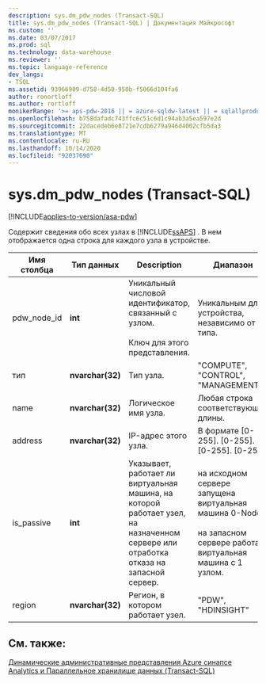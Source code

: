 ```yaml
---
description: sys.dm_pdw_nodes (Transact-SQL)
title: sys.dm_pdw_nodes (Transact-SQL) | Документация Майкрософт
ms.custom: ''
ms.date: 03/07/2017
ms.prod: sql
ms.technology: data-warehouse
ms.reviewer: ''
ms.topic: language-reference
dev_langs:
- TSQL
ms.assetid: 93966909-d758-4d50-950b-f5066d104fa6
author: ronortloff
ms.author: rortloff
monikerRange: '>= aps-pdw-2016 || = azure-sqldw-latest || = sqlallproducts-allversions'
ms.openlocfilehash: b758dafadc743ffc6c51c6d1c94ab3a5ea597e2d
ms.sourcegitcommit: 22dacedeb6e8721e7cdb6279a946d4002cfb5da3
ms.translationtype: MT
ms.contentlocale: ru-RU
ms.lasthandoff: 10/14/2020
ms.locfileid: "92037690"
---
```

# <a name="sysdm_pdw_nodes-transact-sql"></a>sys.dm_pdw_nodes (Transact-SQL)
[!INCLUDE[applies-to-version/asa-pdw](../../includes/applies-to-version/asa-pdw.md)]

  Содержит сведения обо всех узлах в [!INCLUDE[ssAPS](../../includes/ssaps-md.md)] . В нем отображается одна строка для каждого узла в устройстве.  
  
|Имя столбца|Тип данных|Description|Диапазон|  
|-----------------|---------------|-----------------|-----------|  
|pdw_node_id|**int**|Уникальный числовой идентификатор, связанный с узлом.<br /><br /> Ключ для этого представления.|Уникальным для устройства, независимо от типа.|  
|тип|**nvarchar(32)**|Тип узла.|"COMPUTE", "CONTROL", "MANAGEMENT"|  
|name|**nvarchar(32)**|Логическое имя узла.|Любая строка соответствующей длины.|  
|address|**nvarchar(32)**|IP-адрес этого узла.|В формате [0-255]. [0-255]. [0-255]. [0-255].|  
|is_passive|**int**|Указывает, работает ли виртуальная машина, на которой работает узел, на назначенном сервере или отработка отказа на запасной сервер.|на исходном сервере запущена виртуальная машина 0-Node.<br /><br /> на запасном сервере работает виртуальная машина с 1 узлом.|  
|region|**nvarchar(32)**|Регион, в котором работает узел.|"PDW", "HDINSIGHT"|  
  
## <a name="see-also"></a>См. также:  
 [Динамические административные представления Azure синапсе Analytics и Параллельное хранилище данных &#40;Transact-SQL&#41;](../../relational-databases/system-dynamic-management-views/sql-and-parallel-data-warehouse-dynamic-management-views.md)  
  
  
